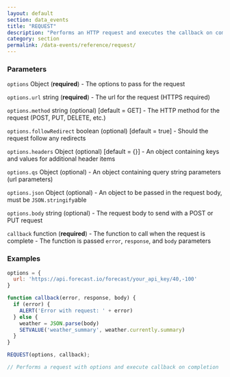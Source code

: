 ```yaml
---
layout: default
section: data_events
title: "REQUEST"
description: "Performs an HTTP request and executes the callback on completion."
category: section
permalink: /data-events/reference/request/
---
```


### Parameters

`options` Object (__required__) - The options to pass for the request

`options.url` string (__required__) - The url for the request (HTTPS required)

`options.method` string (optional)  [default = GET] - The HTTP method for the request (POST, PUT, DELETE, etc.)

`options.followRedirect` boolean (optional)  [default = true] - Should the request follow any redirects

`options.headers` Object (optional)  [default = {}] - An object containing keys and values for additional header items

`options.qs` Object (optional) - An object containing query string parameters (url parameters)

`options.json` Object (optional) - An object to be passed in the request body, must be `JSON.stringify`able

`options.body` string (optional) - The request body to send with a POST or PUT request

`callback` function (__required__) - The function to call when the request is complete - The function is passed `error`, `response`, and `body` parameters

### Examples

```js
options = {
  url: 'https://api.forecast.io/forecast/your_api_key/40,-100'
}

function callback(error, response, body) {
  if (error) {
    ALERT('Error with request: ' + error)
  } else {
    weather = JSON.parse(body)
    SETVALUE('weather_summary', weather.currently.summary)
  }
}

REQUEST(options, callback);

// Performs a request with options and execute callback on completion
```
